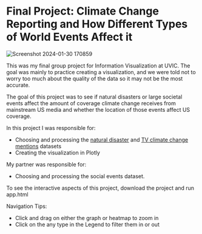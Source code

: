 # Final Project: Climate Change Reporting and How Different Types of World Events Affect it

![Screenshot 2024-01-30 170859](https://github.com/irizzzz/CSC-411-Final-Project/assets/44013230/527f5e63-a9c5-45c4-9ab3-db80744bc4f0)

This was my final group project for Information Visualization at UVIC. The goal was mainly to practice creating a visualization, and we were told not to worry too much about the quality of the data so it may not be the most accurate.

The goal of this project was to see if natural disasters or large societal events affect the amount of coverage climate change receives from mainstream US media and whether the location of those events affect US coverage.

In this project I was responsible for:
- Choosing and processing the [natural disaster](https://www.emdat.be/) and [TV climate change mentions](https://blog.gdeltproject.org/a-new-dataset-for-exploring-climate-change-narratives-on-television-news-2009-2020/) datasets
- Creating the visualization in Plotly 

My partner was responsible for:
- Choosing and processing the social events dataset.

To see the interactive aspects of this project, download the project and run app.html

Navigation Tips:
- Click and drag on either the graph or heatmap to zoom in
- Click on the any type in the Legend to filter them in or out


